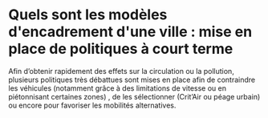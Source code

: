 # Quels sont les modèles d'encadrement d'une ville : mise en place de politiques à court terme

Afin d’obtenir rapidement des effets sur la circulation ou la pollution, plusieurs politiques très débattues sont mises en place afin de contraindre les véhicules (notamment grâce à des limitations de vitesse ou en piétonnisant certaines zones) , de les sélectionner (Crit’Air ou péage urbain) ou encore pour favoriser les mobilités alternatives. 
